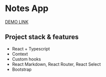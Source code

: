 #  Notes App
[DEMO LINK](https://thriving-liger-cd69a3.netlify.app/)

<h2>Project stack & features</h2>

 - React + Typescript
 - Context
 - Custom hooks
 - React Markdown, React Router, React Select
 - Bootstrap
